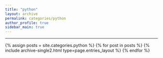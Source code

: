 ```yaml
---
title: "python"
layout: archive
permalink: categories/python
author_profile: true
sidebar_main: true
---
```


***

{% assign posts = site.categories.python %}
{% for post in posts %} {% include archive-single2.html type=page.entries_layout %} {% endfor %}